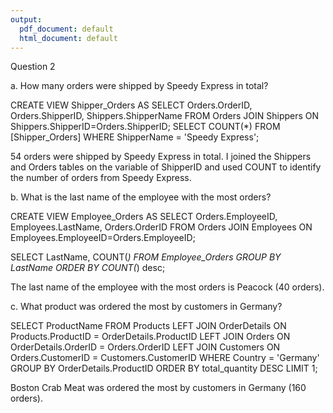 ```yaml
---
output:
  pdf_document: default
  html_document: default
---
```

Question 2

a. How many orders were shipped by Speedy Express in total?

CREATE VIEW Shipper_Orders AS
SELECT Orders.OrderID, Orders.ShipperID, Shippers.ShipperName
FROM Orders 
JOIN Shippers
ON Shippers.ShipperID=Orders.ShipperID;
SELECT COUNT(*) FROM [Shipper_Orders]
WHERE ShipperName = 'Speedy Express';

54 orders were shipped by Speedy Express in total. I joined the Shippers and Orders tables on the variable of ShipperID and used COUNT to identify the number of orders from Speedy Express. 

b. What is the last name of the employee with the most orders?

CREATE VIEW Employee_Orders AS 
SELECT Orders.EmployeeID, Employees.LastName, Orders.OrderID
FROM Orders
JOIN Employees
ON Employees.EmployeeID=Orders.EmployeeID; 

SELECT LastName, COUNT(*)
FROM Employee_Orders
GROUP BY LastName
ORDER BY COUNT(*) desc;

The last name of the employee with the most orders is Peacock (40 orders). 

c. What product was ordered the most by customers in Germany?

SELECT ProductName
FROM Products
LEFT JOIN OrderDetails
ON Products.ProductID = OrderDetails.ProductID 
LEFT JOIN Orders
ON OrderDetails.OrderID = Orders.OrderID
LEFT JOIN Customers
ON Orders.CustomerID = Customers.CustomerID
WHERE Country = 'Germany'
GROUP BY OrderDetails.ProductID
ORDER BY total_quantity DESC
LIMIT 1;

Boston Crab Meat was ordered the most by customers in Germany (160 orders). 
